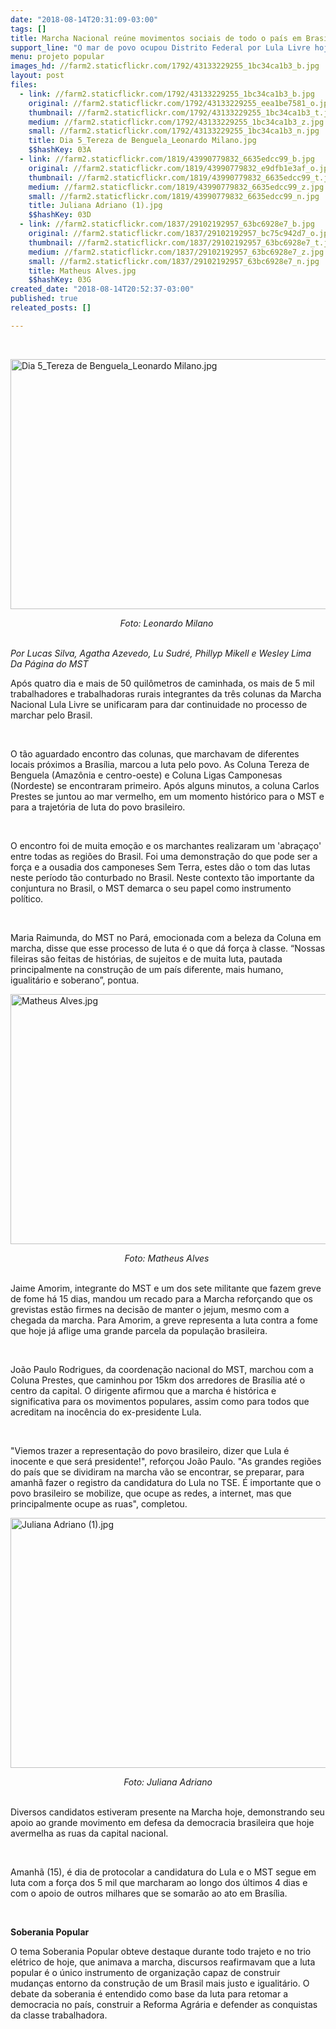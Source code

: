 ```yaml
---
date: "2018-08-14T20:31:09-03:00"
tags: []
title: Marcha Nacional reúne movimentos sociais de todo o país em Brasília
support_line: "O mar de povo ocupou Distrito Federal por Lula Livre hoje (14) por terra, trabalho e moradia"
menu: projeto popular
images_hd: //farm2.staticflickr.com/1792/43133229255_1bc34ca1b3_b.jpg
layout: post
files:
  - link: //farm2.staticflickr.com/1792/43133229255_1bc34ca1b3_b.jpg
    original: //farm2.staticflickr.com/1792/43133229255_eea1be7581_o.jpg
    thumbnail: //farm2.staticflickr.com/1792/43133229255_1bc34ca1b3_t.jpg
    medium: //farm2.staticflickr.com/1792/43133229255_1bc34ca1b3_z.jpg
    small: //farm2.staticflickr.com/1792/43133229255_1bc34ca1b3_n.jpg
    title: Dia 5_Tereza de Benguela_Leonardo Milano.jpg
    $$hashKey: 03A
  - link: //farm2.staticflickr.com/1819/43990779832_6635edcc99_b.jpg
    original: //farm2.staticflickr.com/1819/43990779832_e9dfb1e3af_o.jpg
    thumbnail: //farm2.staticflickr.com/1819/43990779832_6635edcc99_t.jpg
    medium: //farm2.staticflickr.com/1819/43990779832_6635edcc99_z.jpg
    small: //farm2.staticflickr.com/1819/43990779832_6635edcc99_n.jpg
    title: Juliana Adriano (1).jpg
    $$hashKey: 03D
  - link: //farm2.staticflickr.com/1837/29102192957_63bc6928e7_b.jpg
    original: //farm2.staticflickr.com/1837/29102192957_bc75c942d7_o.jpg
    thumbnail: //farm2.staticflickr.com/1837/29102192957_63bc6928e7_t.jpg
    medium: //farm2.staticflickr.com/1837/29102192957_63bc6928e7_z.jpg
    small: //farm2.staticflickr.com/1837/29102192957_63bc6928e7_n.jpg
    title: Matheus Alves.jpg
    $$hashKey: 03G
created_date: "2018-08-14T20:52:37-03:00"
published: true
releated_posts: []

---
```

<p>&nbsp;</p>

<p><img alt="Dia 5_Tereza de Benguela_Leonardo Milano.jpg" height="400" src="//farm2.staticflickr.com/1792/43133229255_1bc34ca1b3_b.jpg" width="600" /></p>

<p style="text-align: center;"><em>Foto: Leonardo Milano&nbsp;</em></p>

<p><br />
<em>Por Lucas Silva, Agatha Azevedo, Lu Sudr&eacute;, Phillyp Mikell e Wesley Lima &nbsp;&nbsp;</em><br />
<em>Da P&aacute;gina do MST&nbsp;</em></p>

<p>Ap&oacute;s quatro dia e mais de 50 quil&ocirc;metros de caminhada, os mais de 5 mil trabalhadores e trabalhadoras rurais integrantes da tr&ecirc;s colunas da Marcha Nacional Lula Livre se unificaram para dar continuidade no processo de marchar pelo Brasil.</p>

<p>&nbsp;</p>

<p>O t&atilde;o aguardado encontro das colunas, que marchavam de diferentes locais pr&oacute;ximos a Bras&iacute;lia, marcou a luta pelo povo. As Coluna Tereza de Benguela (Amaz&ocirc;nia e centro-oeste) e Coluna Ligas Camponesas (Nordeste) se encontraram primeiro. Ap&oacute;s alguns minutos, a coluna Carlos Prestes se juntou ao mar vermelho, em um momento hist&oacute;rico para o MST e para a trajet&oacute;ria de luta do povo brasileiro.</p>

<p>&nbsp;</p>

<p>O encontro foi de muita emo&ccedil;&atilde;o e os marchantes realizaram um &#39;abra&ccedil;a&ccedil;o&#39; entre todas as regi&otilde;es do Brasil. Foi uma demonstra&ccedil;&atilde;o do que pode ser a for&ccedil;a e a ousadia dos camponeses Sem Terra, estes d&atilde;o o tom das lutas neste per&iacute;odo t&atilde;o conturbado no Brasil. Neste contexto t&atilde;o importante da conjuntura no Brasil, o MST demarca o seu papel como instrumento pol&iacute;tico.</p>

<p>&nbsp;</p>

<p>Maria Raimunda, do MST no Par&aacute;, emocionada com a beleza da Coluna em marcha, disse que esse processo de luta &eacute; o que d&aacute; for&ccedil;a &agrave; classe. &ldquo;Nossas fileiras s&atilde;o feitas de hist&oacute;rias, de sujeitos e de muita luta, pautada principalmente na constru&ccedil;&atilde;o de um pa&iacute;s diferente, mais humano, igualit&aacute;rio e soberano&rdquo;, pontua.</p>

<p><img alt="Matheus Alves.jpg" height="400" src="//farm2.staticflickr.com/1837/29102192957_63bc6928e7_b.jpg" width="600" /></p>

<p style="text-align: center;"><em>Foto: Matheus Alves&nbsp;</em><br />
&nbsp;</p>

<p>Jaime Amorim, integrante do MST e um dos sete militante que fazem greve de fome h&aacute; 15 dias, mandou um recado para a Marcha refor&ccedil;ando que os grevistas est&atilde;o firmes na decis&atilde;o de manter o jejum, mesmo com a chegada da marcha. Para Amorim, a greve representa a luta contra a fome que hoje j&aacute; aflige uma grande parcela da popula&ccedil;&atilde;o brasileira.</p>

<p>&nbsp;</p>

<p>Jo&atilde;o Paulo Rodrigues, da coordena&ccedil;&atilde;o nacional do MST, marchou com a Coluna Prestes, que caminhou por 15km dos arredores de Bras&iacute;lia at&eacute; o centro da capital. O dirigente afirmou que a marcha &eacute; hist&oacute;rica e significativa para os movimentos populares, assim como para todos que acreditam na inoc&ecirc;ncia do ex-presidente Lula.</p>

<p>&nbsp;</p>

<p>&quot;Viemos trazer a representa&ccedil;&atilde;o do povo brasileiro, dizer que Lula &eacute; inocente e que ser&aacute; presidente!&quot;, refor&ccedil;ou Jo&atilde;o Paulo. &quot;As grandes regi&otilde;es do pa&iacute;s que se dividiram na marcha v&atilde;o se encontrar, se preparar, para amanh&atilde; fazer o registro da candidatura do Lula no TSE. &Eacute; importante que o povo brasileiro se mobilize, que ocupe as redes, a internet, mas que principalmente ocupe as ruas&quot;, completou.</p>

<p><img alt="Juliana Adriano (1).jpg" height="400" src="//farm2.staticflickr.com/1819/43990779832_6635edcc99_b.jpg" width="600" /></p>

<p style="text-align: center;"><em>Foto: Juliana Adriano</em><br />
&nbsp;</p>

<p>Diversos candidatos estiveram presente na Marcha hoje, demonstrando seu apoio ao grande movimento em defesa da democracia brasileira que hoje avermelha as ruas da capital nacional.</p>

<p>&nbsp;</p>

<p>Amanh&atilde; (15), &eacute; dia de protocolar a candidatura do Lula e o MST segue em luta com a for&ccedil;a dos 5 mil que marcharam ao longo dos &uacute;ltimos 4 dias e com o apoio de outros milhares que se somar&atilde;o ao ato em Bras&iacute;lia.</p>

<p>&nbsp;</p>

<p><strong>Soberania Popular</strong></p>

<p>O tema Soberania Popular obteve destaque durante todo trajeto e no trio el&eacute;trico de hoje, que animava a marcha, discursos reafirmavam que a luta popular &eacute; o &uacute;nico instrumento de organiza&ccedil;&atilde;o capaz de construir mudan&ccedil;as entorno da constru&ccedil;&atilde;o de um Brasil mais justo e igualit&aacute;rio. O debate da soberania &eacute; entendido como base da luta para retomar a democracia no pa&iacute;s, construir a Reforma Agr&aacute;ria e defender as conquistas da classe trabalhadora.</p>

